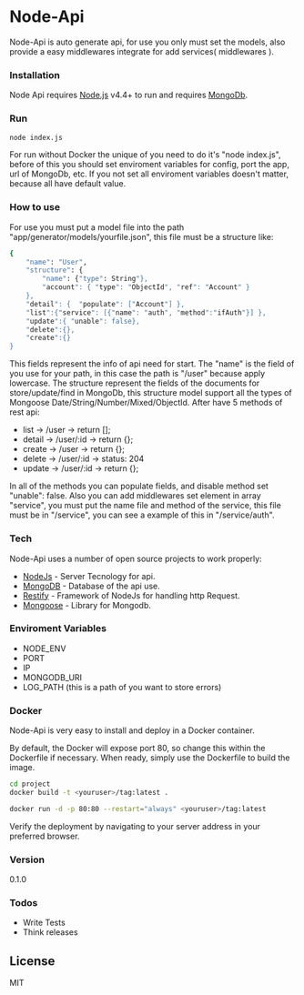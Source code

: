 # Node-Api

Node-Api is auto generate api, for use you only must set the models, also provide a easy middlewares integrate for add services( middlewares ).

### Installation

Node Api requires [Node.js](https://nodejs.org/) v4.4+ to run and requires [MongoDb](https://www.mongodb.com/).

### Run
```sh
node index.js
```
For run without Docker the unique of you need to do it's "node index.js", before of this you should set enviroment variables for config, port the app, url of MongoDb, etc. If you not set all enviroment variables doesn't matter, because all have default value.

### How to use
For use you must put a model file into the path "app/generator/models/yourfile.json", this file must be a structure like:
```sh
{
	"name": "User",
	"structure": {
		"name": {"type": String"},
		"account": { "type": "ObjectId", "ref": "Account" }
	},
	"detail": {  "populate": ["Account"] },
	"list":{"service": [{"name": "auth", "method":"ifAuth"}] },
	"update":{ "unable": false},
	"delete":{},
	"create":{}
}
```
This fields represent the info of api need for start. The "name" is the field of you use for your path, in this case the path is  "/user" because apply lowercase.
The structure represent the fields of the documents for store/update/find in MongoDb, this structure model support all the types of Mongoose Date/String/Number/Mixed/ObjectId. After have 5 methods of rest api:
* list -> /user -> return [];
* detail ->  /user/:id -> return {};
* create -> /user -> return {};
* delete -> /user/:id -> status: 204
* update -> /user/:id -> return {};

In all of the methods you can populate fields, and disable method set "unable": false. Also you can add middlewares set element in array "service", you must put the name file and method of the service, this file must be in "/service", you can see a example of this in "/service/auth".
### Tech

Node-Api uses a number of open source projects to work properly:

* [NodeJs](https://nodejs.org/) - Server Tecnology for api.
* [MongoDB](https://www.mongodb.com/) - Database of the api use.
* [Restify](http://restify.com/) - Framework of NodeJs for handling http Request.
* [Mongoose](http://mongoosejs.com/) - Library for Mongodb.

### Enviroment Variables
* NODE_ENV
* PORT
* IP
* MONGODB_URI
* LOG_PATH (this is a path of you want to store errors)

### Docker
Node-Api is very easy to install and deploy in a Docker container.

By default, the Docker will expose port 80, so change this within the Dockerfile if necessary. When ready, simply use the Dockerfile to build the image.

```sh
cd project
docker build -t <youruser>/tag:latest .
```

```sh
docker run -d -p 80:80 --restart="always" <youruser>/tag:latest
```

Verify the deployment by navigating to your server address in your preferred browser.

### Version
0.1.0

### Todos

 - Write Tests
 - Think releases

License
----

MIT
